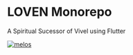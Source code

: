 # LOVEN Monorepo
A Spiritual Sucessor of Vivel using Flutter

[![melos](https://img.shields.io/badge/maintained%20with-melos-f700ff.svg?style=flat-square)](https://github.com/invertase/melos)


